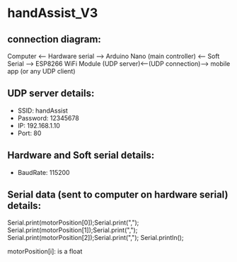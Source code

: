 # handAssist_V3

## connection diagram:

Computer <-- Hardware serial --> Arduino Nano (main controller) <--  Soft Serial --> ESP8266 WiFi Module (UDP server)<--(UDP connection)--> mobile app (or any UDP client)

## UDP server details:
- SSID: handAssist
- Password: 12345678
- IP: 192.168.1.10
- Port: 80

## Hardware and Soft serial details:
- BaudRate: 115200

## Serial data (sent to computer on hardware serial) details:

Serial.print(motorPosition[0]);Serial.print(",");
Serial.print(motorPosition[1]);Serial.print(",");
Serial.print(motorPosition[2]);Serial.print(",");
Serial.println();

motorPosition[i]: is a float
